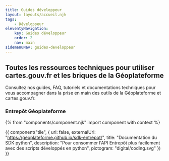 ```yaml
---
title: Guides développeur
layout: layouts/accueil.njk
tags:
    - Développeur
eleventyNavigation:
    key: Guides développeur
    order: 2
    nav: main
sidemenuNav: guides-developpeur
---
```


## Toutes les ressources techniques pour utiliser cartes.gouv.fr et les briques de la Géoplateforme

Consultez nos guides, FAQ, tutoriels et documentations techniques pour vous accompagner dans la prise en main des outils de la Géoplateforme et cartes.gouv.fr.

### Entrepôt Géoplateforme

{% from "components/component.njk" import component with context %}

<div class="fr-grid-row fr-grid-row--gutters fr-grid-row--center">

<div class="fr-col-md-6">

{{ component("tile", {
    url: false,
    externalUrl: "https://geoplateforme.github.io/sdk-entrepot/",
    title: "Documentation du SDK python",
    description: "Pour consommer l'API Entrepôt plus facilement avec des scripts développés en python",
    pictogram: "digital/coding.svg"
}) }}

</div>

</div>
